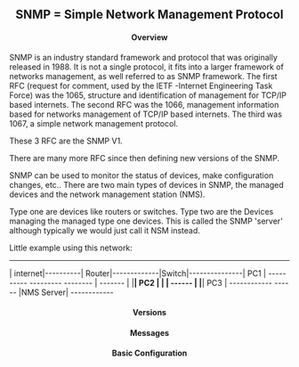 <h2 align="center">SNMP = Simple Network Management Protocol</h2>

<h4 align="center">Overview</h4>

SNMP is an industry standard framework and protocol that was originally released
in 1988. It is not a single protocol, it fits into a larger framework of networks
management, as well referred to as SNMP framework.
The first RFC (request for comment, used by the IETF -Internet Engineering Task Force)
was the 1065, structure and identification of management for TCP/IP based internets.
The second RFC was the 1066, management information based for networks management
of TCP/IP based internets.
The third was 1067, a simple network management protocol.

These 3 RFC are the SNMP V1.

There are many more RFC since then defining new versions of the SNMP.

SNMP can be used to monitor the status of devices, make configuration changes, etc..
There are two main types of devices in SNMP, the managed devices and the network
management station (NMS).

Type one are devices like routers or switches.
Type two are the Devices managing the managed type one devices. This is called
the SNMP 'server' although typically we would just call it NSM instead.

Little example using this network:

----------           --------              --------               -------
| internet|----------| Router|-------------|Switch|---------------| PC1 |
----------           ---------             --------      |        -------
                                               |         |________| PC2 |
                                               |         |         ------
                                               |         |________| PC3 |
                                           ------------            ------
                                           |NMS Server|
                                           ------------


<h4 align="center">Versions</h4>


<h4 align="center">Messages</h4>


<h4 align="center">Basic Configuration</h4>
